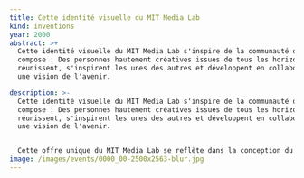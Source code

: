 ```yaml
---
title: Cette identité visuelle du MIT Media Lab
kind: inventions
year: 2000
abstract: >+
  Cette identité visuelle du MIT Media Lab s'inspire de la communauté qui le
  compose : Des personnes hautement créatives issues de tous les horizons se
  réunissent, s'inspirent les unes des autres et développent en collaboration
  une vision de l'avenir.

description: >-
  Cette identité visuelle du MIT Media Lab s'inspire de la communauté qui le
  compose : Des personnes hautement créatives issues de tous les horizons se
  réunissent, s'inspirent les unes des autres et développent en collaboration
  une vision de l'avenir.


  Cette offre unique du MIT Media Lab se reflète dans la conception du logo. Chacune des trois formes représente la contribution d'un individu, la forme résultante représente le résultat de ce processus : Une redéfinition constante de ce que les médias et la technologie signifient aujourd'hui. Le logo est basé sur un système visuel, un algorithme qui produit un logo unique pour chaque personne, pour le corps enseignant, le personnel et les étudiants. Chaque personne peut revendiquer et posséder une forme individuelle et l'utiliser sur sa carte de visite ou son site web personnel. La conception englobe tous les supports, cartes de visite, papier à lettres, site web, animations, signalisation, etc. Une interface web personnalisée a été développée pour permettre à chaque personne du Media Lab de choisir et de revendiquer un logo individuel pour sa carte de visite, ainsi qu'un logiciel d'animation personnalisé qui permet de créer des animations personnalisées pour tout contenu vidéo produit par le laboratoire.
image: /images/events/0000_00-2500x2563-blur.jpg
---
```

